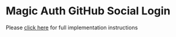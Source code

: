 # Magic Auth GitHub Social Login

Please [click here](https://magic.link/docs/auth/login-methods/social-logins/integration/social-providers/github) for full implementation instructions

